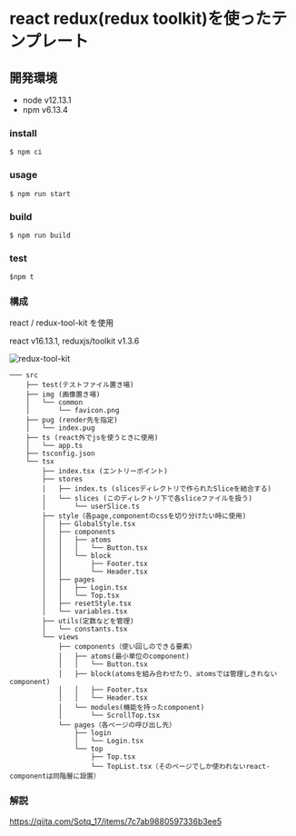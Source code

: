 # react redux(redux toolkit)を使ったテンプレート

## 開発環境

- node v12.13.1
- npm v6.13.4

### install

```
$ npm ci
```

### usage

```
$ npm run start
```

### build

```
$ npm run build
```

### test

```
$npm t
```

### 構成

react / redux-tool-kit を使用

react v16.13.1,
reduxjs/toolkit v1.3.6

![redux-tool-kit](https://user-images.githubusercontent.com/47517709/90846697-ad023980-e3a3-11ea-91cd-d2f6350c95df.png)

```
─── src
    ├── test(テストファイル置き場)
    ├── img (画像置き場)
    │   └── common
    │       └── favicon.png
    ├── pug (render先を指定)
    │   └── index.pug
    ├── ts (react外でjsを使うときに使用)
    │   └── app.ts
    ├── tsconfig.json
    └── tsx
        ├── index.tsx (エントリーポイント)
        ├── stores
        │   ├── index.ts (slicesディレクトリで作られたSliceを結合する)
        │   └── slices (このディレクトリ下で各sliceファイルを扱う)
        │       └── userSlice.ts
        ├── style（各page,componentのcssを切り分けたい時に使用)
        │   ├── GlobalStyle.tsx
        │   ├── components
        │   │   ├── atoms
        │   │   │   └── Button.tsx
        │   │   └── block
        │   │       ├── Footer.tsx
        │   │       └── Header.tsx
        │   ├── pages
        │   │   ├── Login.tsx
        │   │   └── Top.tsx
        │   ├── resetStyle.tsx
        │   └── variables.tsx
        ├── utils(定数などを管理)
        │   └── constants.tsx
        └── views
            ├── components（使い回しのできる要素）
            │   ├── atoms(最小単位のcomponent)
            │   │   └── Button.tsx
            │   ├── block(atomsを組み合わせたり、atomsでは管理しきれないcomponent)
            │   │   ├── Footer.tsx
            │   │   └── Header.tsx
            │   └── modules(機能を持ったcomponent)
            │       └── ScrollTop.tsx
            └── pages（各ページの呼び出し先）
                ├── login
                │   └── Login.tsx
                └── top
                    ├── Top.tsx
                    └── TopList.tsx（そのページでしか使われないreact-componentは同階層に設置）
```

### 解説

https://qiita.com/Sotq_17/items/7c7ab9880597336b3ee5
